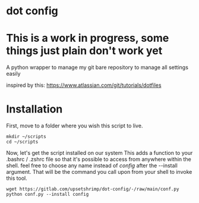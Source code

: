 # dot config
# This is a work in progress, some things just plain don't work yet
A python wrapper to manage my git bare repository to manage all settings easily

inspired by this: https://www.atlassian.com/git/tutorials/dotfiles

# Installation
First, move to a folder where you wish this script to live.
```
mkdir ~/scripts
cd ~/scripts
```
Now, let's get the script installed on our system
This adds a function to your .bashrc / .zshrc file
so that it's possible to access from anywhere within the shell.
feel free to choose any name instead of _config_ after the --install argument.
That will be the command you call upon from your shell to invoke this tool.
```
wget https://gitlab.com/upsetshrimp/dot-config/-/raw/main/conf.py
python conf.py --install config

```
